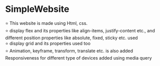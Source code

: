 # SimpleWebsite
⭐️ This website is made using Html, css. <br>
⭐️ display flex and its properties like align-items, justify-content etc., and different position properties like absolute, fixed, sticky etc. used <br>
⭐️ display grid and its properties used too <br>
⭐️ Animation, keyframe, transform, translate etc. is also added <br>
Responsiveness for different type of devices added using media query
